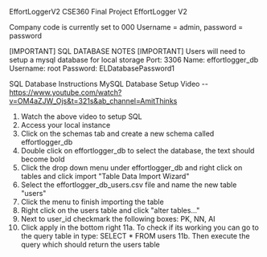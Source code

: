 EffortLoggerV2
CSE360 Final Project EffortLogger V2

Company code is currently set to 000
Username = admin, password = password

[IMPORTANT] SQL DATABASE NOTES [IMPORTANT]
Users will need to setup a mysql database for local storage
Port: 3306
Name: effortlogger_db
Username: root
Password: ELDatabasePassword1

SQL Database Instructions 
MySQL Database Setup Video -- https://www.youtube.com/watch?v=OM4aZJW_Ojs&t=321s&ab_channel=AmitThinks
1. Watch the above video to setup SQL
2. Access your local instance
3. Click on the schemas tab and create a new schema called effortlogger_db
4. Double click on effortlogger_db to select the database, the text should become bold
5. Click the drop down menu under effortlogger_db and right click on tables and click import "Table Data Import Wizard"
6. Select the effortlogger_db_users.csv file and name the new table "users"
7. Click the menu to finish importing the table
8. Right click on the users table and click "alter tables..."
9. Next to user_id checkmark the following boxes: PK, NN, AI
10. Click apply in the bottom right
11a. To check if its working you can go to the query table in type: SELECT * FROM users
11b. Then execute the query which should return the users table